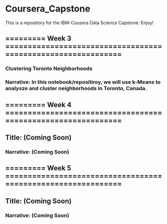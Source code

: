 # Coursera_Capstone
This is a repository for the IBM-Cousera Data Science Capstone.
Enjoy!

## ========= Week 3 =============================================================
### Clustering Toronto Neighborhoods

### Narrative: In this notebook/repositiroy, we will use k-Means to analysze and cluster neighborhoods in Toronto, Canada.

## ========= Week 4 =============================================================
## Title: (Coming Soon)
### Narrative: (Coming Soon)

## ========= Week 5 =============================================================
## Title: (Coming Soon)
### Narrative: (Coming Soon)
